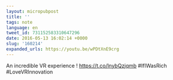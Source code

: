```yaml
---
layout: micropubpost
title: ''
tags: note
language: en
tweet_id: 731152583310647296
date: 2016-05-13 16:02:14 +0000
slug: '160214'
expanded_urls: https://youtu.be/wPDtXnE9crg
---
```

An incredible VR experience ! https://t.co/lnybQzjqmb #IfIWasRich #LoveVRInnovation

